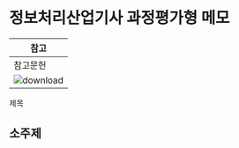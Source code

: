# 정보처리산업기사 과정평가형 메모

|참고|
|-|
|참고문헌|
|![download](https://github.com/user-attachments/assets/e6f96b81-e84c-4985-9e62-2b7507d3dbe5)|

제목<br>

소주제
---

